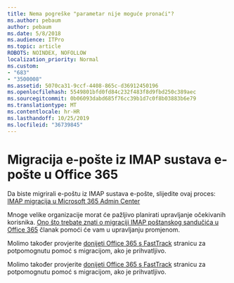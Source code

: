 ```yaml
---
title: Nema pogreške "parametar nije moguće pronaći"?
ms.author: pebaum
author: pebaum
ms.date: 5/8/2018
ms.audience: ITPro
ms.topic: article
ROBOTS: NOINDEX, NOFOLLOW
localization_priority: Normal
ms.custom:
- "683"
- "3500008"
ms.assetid: 5070ca31-9ccf-4408-865c-d36912450196
ms.openlocfilehash: 5549801bfd0fd84c232f483f8d9fbd250c389aec
ms.sourcegitcommit: 0b06093dabd685f76cc39b1d7c0f8b03883b6e79
ms.translationtype: MT
ms.contentlocale: hr-HR
ms.lasthandoff: 10/25/2019
ms.locfileid: "36739845"
---
```

# <a name="migrating-email-from-imap-email-system-to-office-365"></a>Migracija e-pošte iz IMAP sustava e-pošte u Office 365

Da biste migrirali e-poštu iz IMAP sustava e-pošte, slijedite ovaj proces: [IMAP migracija u Microsoft 365 Admin Center](https://docs.microsoft.com/Exchange/mailbox-migration/migrating-imap-mailboxes/imap-migration-in-the-admin-center)
  
Mnoge velike organizacije morat će pažljivo planirati upravljanje očekivanih korisnika. [Ono što trebate znati o migraciji IMAP poštanskog sandučića u Office 365](https://docs.microsoft.com/Exchange/mailbox-migration/migrating-imap-mailboxes/migrating-imap-mailboxes) članak pomoći će vam u upravljanju promjenom.

Molimo također provjerite [donijeti Office 365 s FastTrack](https://www.microsoft.com/fasttrack/microsoft-365/office-365) stranicu za potpomognutu pomoć s migracijom, ako je prihvatljivo.
  

Molimo također provjerite [donijeti Office 365 s FastTrack](https://www.microsoft.com/fasttrack/microsoft-365/office-365) stranicu za potpomognutu pomoć s migracijom, ako je prihvatljivo.
  